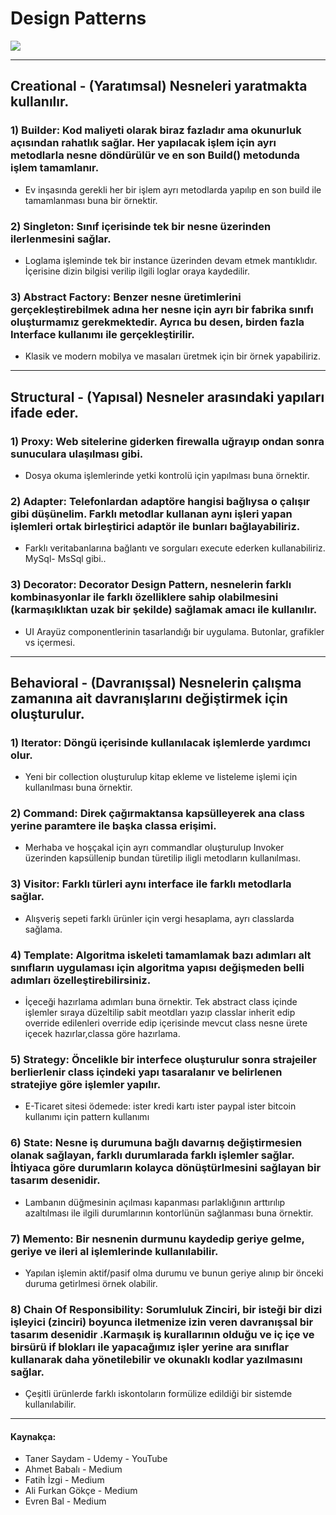 # Design Patterns
<img src="https://sis.binus.ac.id/wp-content/uploads/2021/11/1-10.png"/>

---
## Creational -  (Yaratımsal) Nesneleri yaratmakta kullanılır.
### 1) Builder: Kod maliyeti olarak biraz fazladır ama okunurluk açısından rahatlık sağlar. Her yapılacak işlem için ayrı metodlarla nesne döndürülür ve en son Build() metodunda işlem tamamlanır. 
- Ev inşasında gerekli her bir işlem ayrı metodlarda yapılıp en son build ile tamamlanması buna bir örnektir.
### 2) Singleton: Sınıf içerisinde tek bir nesne üzerinden ilerlenmesini sağlar. 
- Loglama işleminde tek bir instance üzerinden devam etmek mantıklıdır. İçerisine dizin bilgisi verilip ilgili loglar oraya kaydedilir.
### 3) Abstract Factory: Benzer nesne üretimlerini gerçekleştirebilmek adına her nesne için ayrı bir fabrika sınıfı oluşturmamız gerekmektedir. Ayrıca bu desen, birden fazla Interface kullanımı ile gerçekleştirilir.  
- Klasik ve modern mobilya ve masaları üretmek için bir örnek yapabiliriz.
---
## Structural - (Yapısal) Nesneler arasındaki yapıları ifade eder.
### 1) Proxy: Web sitelerine giderken firewalla uğrayıp ondan sonra sunuculara ulaşılması gibi. 
- Dosya okuma işlemlerinde yetki kontrolü için yapılması buna örnektir.
### 2) Adapter: Telefonlardan adaptöre hangisi bağlıysa o çalışır gibi düşünelim.  Farklı metodlar kullanan aynı işleri yapan işlemleri ortak birleştirici adaptör ile bunları bağlayabiliriz.
- Farklı veritabanlarına bağlantı ve sorguları execute ederken kullanabiliriz. MySql- MsSql gibi..
### 3) Decorator: Decorator Design Pattern, nesnelerin farklı kombinasyonlar ile farklı özelliklere sahip olabilmesini (karmaşıklıktan uzak bir şekilde) sağlamak amacı ile kullanılır. 
- UI Arayüz componentlerinin tasarlandığı bir uygulama. Butonlar, grafikler vs içermesi.
---
## Behavioral -  (Davranışsal) Nesnelerin çalışma zamanına ait davranışlarını değiştirmek için oluşturulur.
### 1) Iterator: Döngü içerisinde kullanılacak işlemlerde yardımcı olur.
- Yeni bir collection oluşturulup kitap ekleme ve listeleme işlemi için kullanılması buna örnektir.
### 2) Command: Direk çağırmaktansa kapsülleyerek ana class yerine paramtere ile başka classa erişimi.
- Merhaba ve hoşçakal için ayrı commandlar oluşturulup Invoker üzerinden kapsüllenip bundan türetilip iligli metodların kullanılması.
### 3) Visitor: Farklı türleri aynı interface ile farklı metodlarla sağlar.
- Alışveriş sepeti farklı ürünler için vergi hesaplama, ayrı classlarda sağlama.
### 4) Template: Algoritma iskeleti tamamlamak bazı adımları alt sınıfların uygulaması için algoritma yapısı değişmeden belli adımları özelleştirebilirsiniz.
- İçeceği hazırlama adımları buna örnektir. Tek abstract class içinde işlemler sıraya düzeltilip sabit meotdları yazıp classlar inherit edip override edilenleri override edip içerisinde mevcut class nesne ürete içecek hazırlar,classa göre hazırlama.
### 5) Strategy: Öncelikle bir interfece oluşturulur sonra strajeiler berlierlenir class içindeki yapı tasaralanır ve belirlenen stratejiye göre işlemler yapılır.
- E-Ticaret sitesi ödemede: ister kredi kartı ister paypal ister bitcoin kullanımı için pattern kullanımı
### 6) State: Nesne iş durumuna bağlı davarnış değiştirmesien olanak sağlayan, farklı durumlarada farklı işlemler sağlar. İhtiyaca göre durumların kolayca dönüştürlmesini sağlayan bir tasarım desenidir.
- Lambanın düğmesinin açılması kapanması parlaklığının arttırılıp azaltılması ile ilgili durumlarının kontorlünün sağlanması buna örnektir.
### 7) Memento: Bir nesnenin durmunu kaydedip geriye gelme, geriye ve ileri al işlemlerinde kullanılabilir.
- Yapılan işlemin aktif/pasif olma durumu ve bunun geriye alınıp bir önceki duruma getirlmesi örnek olabilir.
### 8) Chain Of Responsibility: Sorumluluk Zinciri, bir isteği bir dizi işleyici (zinciri) boyunca iletmenize izin veren davranışsal bir tasarım desenidir .Karmaşık iş kurallarının olduğu ve iç içe ve birsürü if blokları ile yapacağımız işler yerine ara sınıflar kullanarak daha yönetilebilir ve okunaklı kodlar yazılmasını sağlar.
- Çeşitli ürünlerde farklı iskontoların formülize edildiği bir sistemde kullanılabilir.
---
#### Kaynakça:
- Taner Saydam - Udemy - YouTube
- Ahmet Babalı - Medium
- Fatih İzgi - Medium
- Ali Furkan Gökçe - Medium
- Evren Bal - Medium
